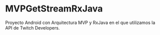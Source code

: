 # MVPGetStreamRxJava
Proyecto Android con Arquitectura MVP y RxJava en el que utilizamos la API de Twitch Developers.
